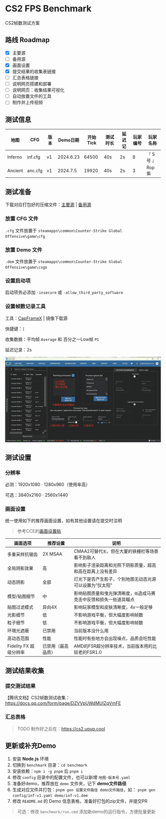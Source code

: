 # CS2 FPS Benchmark

CS2帧数测试方案

## 路线 Roadmap

- [X] 主要源
- [ ] 备用源
- [x] 画面设置
- [x] 提交结果的收集表链接
- [ ] 汇总表格链接
- [ ] 说明网页搭建和部署
- [ ] 说明网页：收集结果可视化
- [ ] 自动放置文件的工具
- [ ] 制作并上传视频

## 测试信息

| 地图    | CFG | 版本 | Demo日期  | 开始Tick | 测试时长 | 延迟记 | 玩家编号 | 玩家名称  |
| ------- | ------- | ---- | --------- | -------- | -------- | ------------ | ------------ | --------- |
| Inferno | inf.cfg | v1   | 2024.6.23 | 64500    | 40s      | 2s           | 8            | 『 5号 』 |
| Ancient | anc.cfg | v1   | 2024.7.5  | 19920    | 40s      | 2s           | 3            | Rop紫     |

## 测试准备

下载对应打包好的压缩文件：[主要源](https://share.hlae.site/%E4%B8%BB%E8%A6%81%E6%BA%90/CS2%E5%B8%A7%E6%95%B0%E6%B5%8B%E8%AF%95) | [备用源](https://share.hlae.site/%E5%A4%87%E7%94%A8%E6%BA%90/CS2%E5%B8%A7%E6%95%B0%E6%B5%8B%E8%AF%95)

### 放置 CFG 文件

`.cfg` 文件放置于 `steamapps\common\Counter-Strike Global Offensive\game\cfg`

### 放置 Demo 文件

`.dem` 文件放置于 `steamapps\common\Counter-Strike Global Offensive\game\csgo`

### 设置启动项

启动项务必添加 `-insecure` 或 `-allow_third_party_software`

### 设置帧数记录工具

工具：[CapFrameX](https://www.capframex.com/) | 镜像下载源

快捷键：`[`

收集数据：平均帧 `Average` 和 百分之一Low帧 `P1`

延迟记录：2s

![CapFrameX设置说明](assets/CapFrameX设置说明.jpeg)

## 测试设置

### 分辨率

必测：1920x1080 · 1280x960（使用率高）

可选：3840x2160 · 2560x1440

### 画面设置

统一使用如下的推荐画面设置，如有其他设置请在提交时注明

> 参考CCE的[画面设置贴](https://api.xiaoheihe.cn/v3/bbs/app/api/web/share?link_id=126988221)

| 画面选项               | 推荐设置           | 说明              |
| ---------------------- | ------------------ | ----------------- |
| 多重采样抗锯齿         | 2X MSAA            | CMAA2可替代`无`，但在大厦的铁栅栏等场景看不到敌人 |
| 全局阴影效果           | 高                 | 影响影子渲染距离和光照下阴影质量，超高和高在距离上没有差异 |
| 动态阴影               | 全部               | 灯光下是否产生影子，个别地图无动态光源可以设置为“仅太阳" |
| 模型/贴图细节          | 中                 | 影响贴图质量和曳光弹清晰度，`低`造成马赛克击中反馈和损失一些道具瞄点 |
| 贴图过滤模式           | 异向4X             | 影响玩家模型和皮肤清晰度，4x一般足够 |
| 光影细节               | 低                 | 不影响游戏平衡，但大幅度影响帧数 |
| 粒子细节               | 低                 | 不影响游戏平衡，但大幅度影响帧数 |
| 环境光遮蔽             | 已禁用             | 当前版本没什么用 |
| 高动态范围             | 性能               | 性能时有些地方会出现噪点，品质会吃性能 |
| Fidelity FX 超级分辨率 | 已禁用（最高品质） | AMD的FSR超分辨率技术，当前版本用的比较老的FSR1.0 |

## 测试结果收集

### 提交测试结果

【腾讯文档】CS2帧数测试收集：https://docs.qq.com/form/page/DZVVpUWdMUlZqVmFE

### 汇总表格

> TODO 制作好之后在：https://cs2.upup.cool

## 更新或补充Demo

1. 安装 **Node.js** 环境
2. 切换到 `benchmark` 目录：`cd benchmark`
3. 安装依赖：`npm i -g pnpm` 后 `pnpm i`
4. 修改 `config` 目录中的配置文件，也可以新增 `地图-版本号.yaml`
5. 准备好demo，推荐放在 `demo` 文件夹，记下 **demo文件路径**
6. 生成对应文件并打包：`pnpm gen 设置文件路径 demo文件路径`，如：
   `pnpm gen config/inf-v1.yaml demo/inf-v1.dem`
7. 修改 `README.md` 的 Demo 信息表格，准备好打包的zip文件，并提交PR

> 可选：修改 `benchmark/run.cmd` 添加新demo的运行指令，方便批量更新
